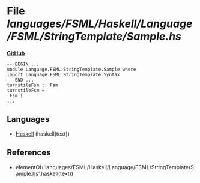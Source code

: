 # File _languages/FSML/Haskell/Language/FSML/StringTemplate/Sample.hs_
**[GitHub](https://github.com/softlang/yas/blob/master/languages/FSML/Haskell/Language/FSML/StringTemplate/Sample.hs)**
```
-- BEGIN ...
module Language.FSML.StringTemplate.Sample where
import Language.FSML.StringTemplate.Syntax
-- END ...
turnstileFsm :: Fsm
turnstileFsm =
 Fsm [
...
```

## Languages
* [Haskell](../languages/Haskell.md) (haskell(text))

## References
* elementOf('languages/FSML/Haskell/Language/FSML/StringTemplate/Sample.hs',haskell(text))
